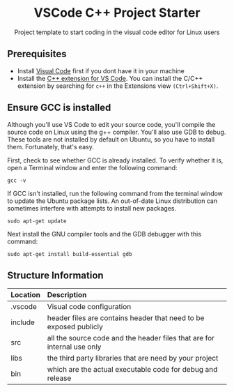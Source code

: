 <h1 align="center">VSCode C++ Project Starter</h1>
<p align="center">
Project template to start coding in the visual code editor for Linux users
</p>

## Prerequisites
- Install [Visual Code](https://code.visualstudio.com/download) first if you dont have it in your machine
- Install the [C++ extension for VS Code](https://marketplace.visualstudio.com/items?itemName=ms-vscode.cpptools). You can install the C/C++ extension by searching for `c++` in the Extensions view `(Ctrl+Shift+X)`. 

## Ensure GCC is installed
Although you'll use VS Code to edit your source code, you'll compile the source code on Linux using the g++ compiler. You'll also use GDB to debug. These tools are not installed by default on Ubuntu, so you have to install them. Fortunately, that's easy.

First, check to see whether GCC is already installed. To verify whether it is, open a Terminal window and enter the following command:

    gcc -v
If GCC isn't installed, run the following command from the terminal window to update the Ubuntu package lists. An out-of-date Linux distribution can sometimes interfere with attempts to install new packages.

    sudo apt-get update
Next install the GNU compiler tools and the GDB debugger with this command:

    sudo apt-get install build-essential gdb

## Structure Information
| Location | Description |
|:--|:--|
| .vscode | Visual code configuration |
| include | header files are contains header that need to be exposed publicly |
| src | all the source code and the header files that are for internal use only |
| libs | the third party libraries that are need by your project |
| bin | which are the actual executable code for debug and release |
